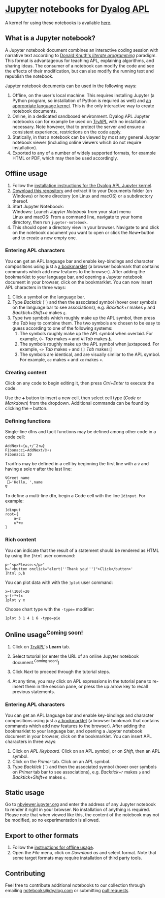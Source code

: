 # [Jupyter](http://jupyter.org/) notebooks for [Dyalog APL](https://www.dyalog.com/)

A kernel for using these notebooks is available [here](https://github.com/Dyalog/dyalog-jupyter-kernel).

## What is a Jupyter notebook?

A Jupyter notebook document combines an interactive coding session with narrative text according to [Donald Knuth's *literate programming*](https://en.wikipedia.org/wiki/Literate_programming) paradigm. This format is advantageous for teaching APL, explaining algorithms, and sharing ideas. The consumer of a notebook can modify the code and see the effects of their modification, but can also modify the running text and republish the notebook.

Jupyter notebook documents can be used in the following ways:
1. Offline, on the user's local machine: This requires installing Jupyter (a Python program, so installation of Python is required as well) and [an appropriate language kernel](https://github.com/Dyalog/dyalog-jupyter-kernel). This is the only interactive way to create notebook documents.
1. Online, in a dedicated sandboxed environment. Dyalog APL Jupyter notebooks can for example be used on [TryAPL](https://tryapl.org/) with no installation necessary. Note however, that to protect the server and ensure a consistent experience, restrictions on the code apply.
1. Statically, in that a notebook can be viewed by most any general Jupyter notebook viewer (including online viewers which do not require installation).
1. Exported to any of a number of widely supported formats, for example HTML or PDF, which may then be used accordingly.

## Offline usage

1. Follow the [installation instructions for the Dyalog APL Jupyter kernel](https://github.com/Dyalog/dyalog-jupyter-kernel#installation).
1. [Download this repository](https://github.com/Dyalog/dyalog-jupyter-notebooks/archive/master.zip) and extract it to your Documents folder (on Windows) or home directory (on Linux and macOS) or a subdirectory thereof.
1. Start Jupyter Noteboook:  
Windows: Launch *Jupyter Notebook* from your start menu  
Linux and macOS: From a command line, navigate to your home directory, then run `jupyter-notebook`.
1. This should open a directory view in your browser. Navigate to and click on the notebook document you want to open or click the *New▾* button and to create a new empty one.

### Entering APL characters

You can get an APL language bar and enable key-bindings and character compositions using just a [a bookmarklet](https://abrudz.github.io/lb/apl) (a browser bookmark that contains commands which add new features to the browser). After adding the bookmarklet to your language bar, and opening a Jupyter notebook document in your browser, click on the bookmarklet. You can now insert APL characters in three ways:

1. Click a symbol on the language bar.
1. Type *Backtick* (`` ` ``) and then the associated symbol (hover over symbols on the language bar to see associations), e.g. *Backtick*+*r* makes `⍴` and *Backtick*+*Shift*+*e* makes `⍷`.
1. Type two symbols which roughly make up the APL symbol, then press the *Tab* key to combine them. The two symbols are chosen to be easy to guess according to one of the following systems:
    1. The symbols roughly make up the APL symbol when overlaid. For example, `O-` *Tab* makes `⊖` and `A|`*Tab*  makes `⍋`.
    1. The symbols roughly make up the APL symbol when juxtaposed. For example, `<>` *Tab* makes `⋄` and `[]` *Tab* makes `⎕`
    1. The symbols are identical, and are visually similar to the APL symbol. For example, `ee` makes `∊` and `xx` makes `×`.

### Creating content
Click on any code to begin editing it, then press *Ctrl*+*Enter* to execute the code.

Use the `➕︎` button to insert a new cell, then select cell type (*Code* or *Markdown*) from the dropdown. Additional commands can be found by clicking the `⌨︎` button.

### Defining functions

Single-line dfns and tacit functions may be defined among other code in a code cell:

```
AddNext←{⍵,+/¯2↑⍵}
Fibonacci←AddNext/⌽∘⍳
Fibonacci 10
```

Tradfns may be defined in a cell by beginning the first line with a `∇` and having a sole `∇` after the last line:

```
∇Greet name
 ⎕←'Hello, ',name
∇
```

To define a multi-line dfn, begin a Code cell with the line `]dinput`. For example:

```
]dinput
root←{
    ⍺←2
    ⍵*÷⍺
}
```

### Rich content

You can indicate that the result of a statement should be rendered as HTML by using the `]html` user command:

```
p←'<p>Please:</p>'
b←'<button onclick="alert(''Thank you!'')">Click</button>'
]html p,b
```

You can plot data with with the `]plot` user command:
```
x←(⍳100)÷20
y←(⊢*÷)x
]plot y x
```

Choose chart type with the `-type=` modifier:

```
]plot 3 1 4 1 6 -type=pie
```

## Online usage<sup>Coming soon!</sup>

1. Click on [TryAPL](https://tryapl.org/)'s **Learn** tab.

1. Select tutorial (or enter the URL of an online Jupyter notebook document.<sup>Coming soon!</sup>)

1. Click *Next* to proceed through the tutorial steps.

1. At any time, you may click on APL expressions in the tutorial pane to re-insert them in the session pane, or press the up arrow key to recall previous statements.

### Entering APL characters

You can get an APL language bar and enable key-bindings and character compositions using just a [a bookmarklet](https://abrudz.github.io/lb/apl) (a browser bookmark that contains commands which add new features to the browser). After adding the bookmarklet to your language bar, and opening a Jupyter notebook document in your browser, click on the bookmarklet. You can insert APL characters in three ways:

1. Click on *APL Keyboard*. Click on an APL symbol, or on *Shift*, then an APL symbol. 
1. Click on the *Primer* tab. Click on an APL symbol.
1. Type *Backtick* (`` ` ``) and then the associated symbol (hover over symbols on *Primer* tab bar to see associations), e.g. *Backtick*+*r* makes `⍴` and *Backtick*+*Shift*+*e* makes `⍷`.

## Static usage

Go to [nbviewer.jupyter.org](https://nbviewer.jupyter.org/) and enter the address of any Jupyter notebook to render it right in your browser. No installation of anything is required. Please note that when viewed like this, the content of the notebook may not be modified, so no experimentation is allowed.

## Export to other formats

1. Follow the [instructions for offline usage](#offline-usage).
1. Open the *File* menu, click on *Download as* and select format. Note that some target formats may require installation of third party tools.

## Contributing

Feel free to contribute additional notebooks to our collection through emailing notebooks@dyalog.com or submitting [pull requests](https://help.github.com/articles/about-pull-requests/).

